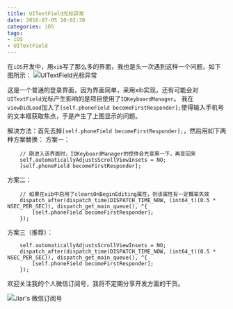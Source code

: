 ```yaml
---
title: UITextField光标异常
date: 2016-07-05 10:02:38
categories: iOS
tags:
- iOS
- UITextField
---
```


在`iOS`开发中，用`xib`写了那么多的界面，我也是头一次遇到这样一个问题，如下图所示：
![UITextField光标异常](UITextField光标异常.gif)

<!--more-->

这是一个普通的登录界面，因为界面简单，采用xib实现，还有可能会对`UITextField`光标产生影响的是项目使用了`IQKeyboardManager`。
我在`viewDidLoad`加入了`[self.phoneField becomeFirstResponder];`使得输入手机号的文本框获取焦点，于是产生了上图显示的问题。

解决方法：首先去掉`[self.phoneField becomeFirstResponder];`，然后用如下两种方案替换：
方案一：
```
	// 刚进入该界面时，IQKeyboardManager的控件会先变黑一下，再变回来
	self.automaticallyAdjustsScrollViewInsets = NO;
	[self.phoneField becomeFirstResponder];
```
方案二：
```
	// 如果在xib中启用了clearsOnBeginEditing属性，则该属性有一定概率失效
	dispatch_after(dispatch_time(DISPATCH_TIME_NOW, (int64_t)(0.5 * NSEC_PER_SEC)), dispatch_get_main_queue(), ^{
		[self.phoneField becomeFirstResponder];
	});
```
方案三（推荐）：
```
	self.automaticallyAdjustsScrollViewInsets = NO;
	dispatch_after(dispatch_time(DISPATCH_TIME_NOW, (int64_t)(0.5 * NSEC_PER_SEC)), dispatch_get_main_queue(), ^{
		[self.phoneField becomeFirstResponder];
	});
```


欢迎关注我的个人微信订阅号，我将不定期分享开发方面的干货。

![Jiar's 微信订阅号](/images/Dingyuehao.jpg)



